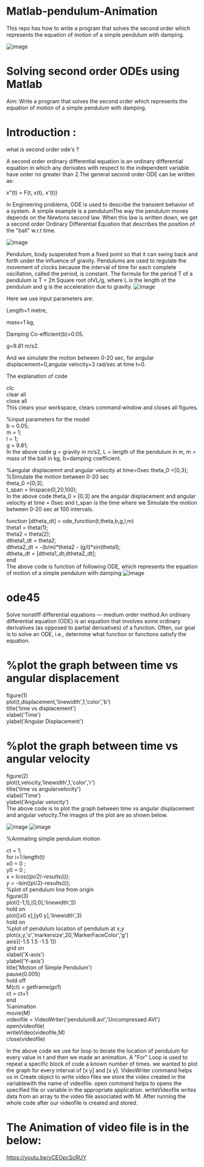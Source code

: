 # Matlab-pendulum-Animation
This repo has how to write a program that solves the second order which represents the equation of motion of a simple pendulum with damping.

![image](https://user-images.githubusercontent.com/70133134/112189876-77b81580-8c2a-11eb-9d72-cc7839149624.png)

# Solving second order ODEs using Matlab

Aim: Write a program that solves the second order which represents the equation of motion of a simple pendulum with damping.

# Introduction :

what is second order ode's ?

A second order ordinary differential equation is an ordinary differential equation in which any derivates with respect to the independent variable have order no greater than 2.The general second order ODE can be written as:

x"(t) = F(t, x(t), x'(t))

In Engineering problems, ODE is used to describe the transient behavior of a system. A simple example is a pendulumThe way the pendulum moves depends on the Newtons second law. When this law is written down, we get a second order Ordinary Differential Equation that describes the position of the "ball" w.r.t time.

 ![image](https://user-images.githubusercontent.com/70133134/112186258-f612b880-8c26-11eb-86e4-bb8b320a1187.png)


 

Pendulum, body suspended from a fixed point so that it can swing back and forth under the influence of gravity. Pendulums are used to regulate the movement of clocks because the interval of time for each complete oscillation, called the period, is constant. The formula for the period T of a pendulum is T = 2π Square root of√L/g, where L is the length of the pendulum and g is the acceleration due to gravity.
![image](https://user-images.githubusercontent.com/70133134/112186041-c5328380-8c26-11eb-94b5-a8062a0e6ee5.png)





Here we use input parameters are:

Length=1 metre,

mass=1 kg,

Damping Co-efficient(b)=0.05.

g=9.81 m/s2.

And we simulate the motion between 0-20 sec, for angular displacement=0,angular velocity=3 rad/sec at time t=0.

 The explanation of code
 
clc  
clear all  
close all  
This clears your workspace, clears command window and closes all figures.

%input parameters for the model  
b = 0.05;  
m = 1;  
l = 1;  
g = 9.81;  
In the above code
g = gravity in m/s2,
L = length of the pendulum in m,
m = mass of the ball in kg,
b=damping coefficient.

%angular displacemnt and angular velocity at time=0sec
theta_0 =[0;3];   
%Simulate the motion between 0-20 sec       
theta_0 =[0;3];      
t_span = linspace(0,20,100);        
In the above code theta_0 = [0;3] are the angular displacement and angular velocity at time = 0sec and t_span is the time where we Simulate the motion between 0-20 sec at 100 intervals.    

function [dtheta_dt] = ode_function(t,theta,b,g,l,m)      
    theta1 = theta(1);    
    theta2 = theta(2);      
    dtheta1_dt = theta2;       
    dtheta2_dt = -(b/m)*theta2 - (g/l)*sin(theta1);      
    dtheta_dt = [dtheta1_dt;dtheta2_dt];      
end        
The above code is function of following ODE, which represents the equation of motion of a simple pendulum with damping
![image](https://user-images.githubusercontent.com/70133134/112188642-29eedd80-8c29-11eb-9ad7-fc0aa15b7549.png)
# ode45
Solve nonstiff differential equations — medium order method.An ordinary differential equation (ODE) is an equation that involves some ordinary derivatives (as opposed to partial derivatives) of a function. Often, our goal is to solve an ODE, i.e., determine what function or functions satisfy the equation.

# %plot the graph between time vs angular displacement     
figure(1)     
plot(t,displacement,'linewidth',1,'color','b')    
title('time vs displacement')      
xlabel('Time')     
ylabel('Angular Displacement')      
# %plot the graph between time vs angular velocity         
figure(2)     
plot(t,velocity,'linewidth',1,'color','r')    
title('time vs angularvelocity')    
xlabel('Time')    
ylabel('Angular velocity')   
The above code is to plot the graph between time vs angular displacement and angular velocity.The images of the plot are as shown below.


![image](https://user-images.githubusercontent.com/70133134/112189016-9538af80-8c29-11eb-9562-f5b58a2cb194.png)
![image](https://user-images.githubusercontent.com/70133134/112189045-9c5fbd80-8c29-11eb-9b1c-db8492297cbf.png)

%Animating simple pendulum motion 

ct = 1;   
for i=1:length(t)   
    x0 = 0 ;   
    y0 = 0 ;   
    x = l*cos((pi/2)-results(i));   
    y = -l*sin((pi/2)-results(i));     
    %plot of pendulum line from origin   
    figure(3)   
    plot([-1,1],[0,0],'linewidth',5)   
    hold on   
    plot([x0 x],[y0 y],'linewidth',3)    
    hold on    
    %plot of pendulum location of pendulum at x,y   
    plot(x,y,'o','markersize',20,'MarkerFaceColor','g')   
    axis([-1.5 1.5 -1.5 1])    
    grid on   
    xlabel('X-axis')   
    ylabel('Y-axis')   
    title('Motion of Simple Pendulum')   
    pause(0.005)   
    hold off   
    M(ct) = getframe(gcf)   
    ct = ct+1    
end   
%animation   
movie(M)   
videofile = VideoWriter('pendulum8.avi','Uncompressed AVI')   
open(videofile)   
writeVideo(videofile,M)   
close(videofile)  


In the above code we use for loop to iterate the location of pendulum for every value in t and then we made an animation.
A "For" Loop is used to repeat a specific block of code a known number of times.
we wanted to plot the graph for every interval of  [x y] and [x y].
VideoWriter command helps us in Create object to write video files we store the video created in the variablewith the name of videofile.
open command helps to opens the specified file or variable in the appropriate application.
writeVideofile writes data from an array to the video file associated with M.
After running the whole code after our videofile is created and stored.

# The Animation of video file is in the below:
https://youtu.be/yCEOpcScRUY


